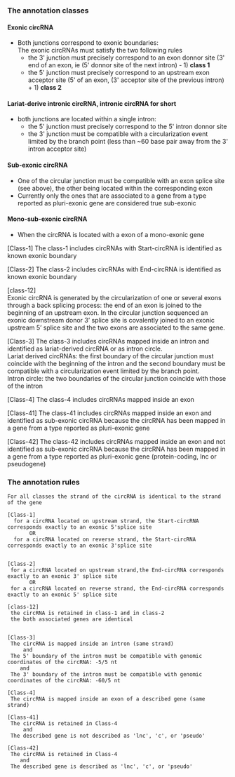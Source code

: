 
### The annotation classes

#### Exonic circRNA
  - Both junctions correspond to exonic boundaries:  
   The exonic circRNAs must satisfy the two following rules
      - the 3' junction must precisely correspond to an exon donnor site (3' end of an exon, ie (5' donnor site of the next intron) - 1) **class 1** 
      - the 5' junction must precisely correspond to an upstream exon acceptor site (5' of an exon, (3' acceptor site of the previous intron) + 1)  **class 2** 
      
#### Lariat-derive intronic circRNA, intronic circRNA for short
  - both junctions are located within a single intron:
    - the 5' junction must precisely correspond to the 5' intron donnor site
    - the 3' junction must be compatible with a circularization event limited by the branch point (less than ~60 base pair away from the 3' intron acceptor site) 

#### Sub-exonic circRNA
   - One of the circular junction must be compatible with an exon splice site (see above), the other being located within the corresponding exon
   - Currently only the ones that are associated to a gene from a type reported as pluri-exonic gene are considered true sub-exonic

#### Mono-sub-exonic circRNA
   - When the circRNA is located with a exon of a mono-exonic gene
 
   [Class-1]   The class-1 includes circRNAs with Start-circRNA is identified as known exonic boundary
   
   [Class-2]   The class-2 includes circRNAs with End-circRNA is identified as known exonic boundary
   
   [class-12]     
   Exonic circRNA is generated by the circularization of one or several exons through a back splicing process: the end of an exon is joined to the beginning of an upstream exon. In the circular junction sequenced an exonic downstream donor 3’ splice site is covalently joined to an exonic upstream 5’ splice site and the two exons are associated to the same gene. 

   [Class-3]   The class-3 includes circRNAs mapped inside an intron and identified as lariat-derived circRNA or as intron circle.  
   Lariat derived circRNAs: the first boundary of the circular junction must coincide with the beginning of the intron and the second boundary must be compatible with a circularization event limited by the branch point.  
   Intron circle: the two boundaries of the circular junction coincide with those of the intron

   [Class-4]   The class-4 includes circRNAs mapped inside an exon 
   
   [Class-41]  The class-41 includes circRNAs mapped inside an exon and identified as sub-exonic circRNA because the circRNA has been mapped in a gene from a type reported as pluri-exonic gene

   [Class-42]  The class-42 includes circRNAs mapped inside an exon and not identified as sub-exonic circRNA because the circRNA has been mapped in a gene from a type reported as pluri-exonic gene (protein-coding, lnc or pseudogene)

   



### The annotation rules
    For all classes the strand of the circRNA is identical to the strand of the gene

    [Class-1]
      for a circRNA located on upstream strand, the Start-circRNA corresponds exactly to an exonic 5'splice site 
           OR   
      for a circRNA located on reverse strand, the Start-circRNA corresponds exactly to an exonic 3'splice site


    [Class-2]
     for a circRNA located on upstream strand,the End-circRNA corresponds exactly to an exonic 3' splice site
           OR
     for a circRNA located on reverse strand, the End-circRNA corresponds exactly to an exonic 5' splice site

    [class-12]  
     the circRNA is retained in class-1 and in class-2
     the both associated genes are identical


    [Class-3]
     The circRNA is mapped inside an intron (same strand)
         and
     The 5' boundary of the intron must be compatible with genomic coordinates of the circRNA: -5/5 nt
        and
     The 3' boundary of the intron must be compatible with genomic coordinates of the circRNA: -60/5 nt

    [Class-4]
     The circRNA is mapped inside an exon of a described gene (same strand)
     
    [Class-41]
     The circRNA is retained in Class-4
         and
     The described gene is not described as 'lnc', 'c', or 'pseudo'

    [Class-42]
     The circRNA is retained in Class-4
        and
     The described gene is described as 'lnc', 'c', or 'pseudo'








